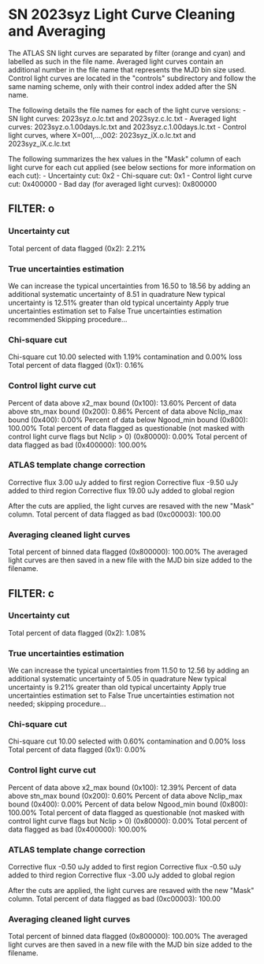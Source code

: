 # SN 2023syz Light Curve Cleaning and Averaging

The ATLAS SN light curves are separated by filter (orange and cyan) and labelled as such in the file name. Averaged light curves contain an additional number in the file name that represents the MJD bin size used. Control light curves are located in the "controls" subdirectory and follow the same naming scheme, only with their control index added after the SN name.

The following details the file names for each of the light curve versions:
	- SN light curves: 2023syz.o.lc.txt and 2023syz.c.lc.txt
	- Averaged light curves: 2023syz.o.1.00days.lc.txt and 2023syz.c.1.00days.lc.txt
	- Control light curves, where X=001,...,002: 2023syz_iX.o.lc.txt and 2023syz_iX.c.lc.txt

The following summarizes the hex values in the "Mask" column of each light curve for each cut applied (see below sections for more information on each cut): 
	- Uncertainty cut: 0x2
	- Chi-square cut: 0x1
	- Control light curve cut: 0x400000
	- Bad day (for averaged light curves): 0x800000

## FILTER: o

### Uncertainty cut
Total percent of data flagged (0x2): 2.21%

### True uncertainties estimation
We can increase the typical uncertainties from 16.50 to 18.56 by adding an additional systematic uncertainty of 8.51 in quadrature
New typical uncertainty is 12.51% greater than old typical uncertainty
Apply true uncertainties estimation set to False
True uncertainties estimation recommended
Skipping procedure...

### Chi-square cut
Chi-square cut 10.00 selected with 1.19% contamination and 0.00% loss
Total percent of data flagged (0x1): 0.16%

### Control light curve cut
Percent of data above x2_max bound (0x100): 13.60%
Percent of data above stn_max bound (0x200): 0.86%
Percent of data above Nclip_max bound (0x400): 0.00%
Percent of data below Ngood_min bound (0x800): 100.00%
Total percent of data flagged as questionable (not masked with control light curve flags but Nclip > 0) (0x80000): 0.00%
Total percent of data flagged as bad (0x400000): 100.00%

### ATLAS template change correction
Corrective flux 3.00 uJy added to first region
Corrective flux -9.50 uJy added to third region
Corrective flux 19.00 uJy added to global region

After the cuts are applied, the light curves are resaved with the new "Mask" column.
Total percent of data flagged as bad (0xc00003): 100.00

### Averaging cleaned light curves
Total percent of binned data flagged (0x800000): 100.00%
The averaged light curves are then saved in a new file with the MJD bin size added to the filename.

## FILTER: c

### Uncertainty cut
Total percent of data flagged (0x2): 1.08%

### True uncertainties estimation
We can increase the typical uncertainties from 11.50 to 12.56 by adding an additional systematic uncertainty of 5.05 in quadrature
New typical uncertainty is 9.21% greater than old typical uncertainty
Apply true uncertainties estimation set to False
True uncertainties estimation not needed; skipping procedure...

### Chi-square cut
Chi-square cut 10.00 selected with 0.60% contamination and 0.00% loss
Total percent of data flagged (0x1): 0.00%

### Control light curve cut
Percent of data above x2_max bound (0x100): 12.39%
Percent of data above stn_max bound (0x200): 0.60%
Percent of data above Nclip_max bound (0x400): 0.00%
Percent of data below Ngood_min bound (0x800): 100.00%
Total percent of data flagged as questionable (not masked with control light curve flags but Nclip > 0) (0x80000): 0.00%
Total percent of data flagged as bad (0x400000): 100.00%

### ATLAS template change correction
Corrective flux -0.50 uJy added to first region
Corrective flux -0.50 uJy added to third region
Corrective flux -3.00 uJy added to global region

After the cuts are applied, the light curves are resaved with the new "Mask" column.
Total percent of data flagged as bad (0xc00003): 100.00

### Averaging cleaned light curves
Total percent of binned data flagged (0x800000): 100.00%
The averaged light curves are then saved in a new file with the MJD bin size added to the filename.
